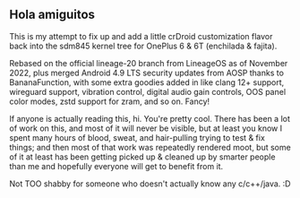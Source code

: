 ## Hola amiguitos

This is my attempt to fix up and add a little crDroid customization flavor back into the sdm845 kernel tree for OnePlus 6 & 6T (enchilada & fajita).

Rebased on the official lineage-20 branch from LineageOS as of November 2022, plus merged Android 4.9 LTS security updates from AOSP thanks to BananaFunction, with some extra goodies added in like clang 12+ support, wireguard support, vibration control, digital audio gain controls, OOS panel color modes, zstd support for zram, and so on. Fancy!

If anyone is actually reading this, hi. You're pretty cool. There has been a lot of work on this, and most of it will never be visible, but at least you know I spent many hours of blood, sweat, and hair-pulling trying to test & fix things; and then most of that work was repeatedly rendered moot, but some of it at least has been getting picked up & cleaned up by smarter people than me and hopefully everyone will get to benefit from it.

Not TOO shabby for someone who doesn't actually know any c/c++/java. :D
